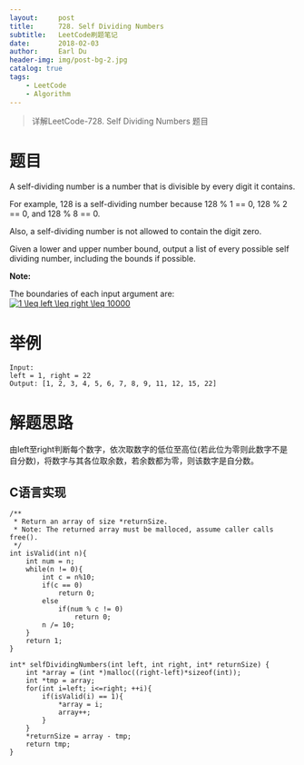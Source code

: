```yaml
---
layout:     post
title:      728. Self Dividing Numbers
subtitle:   LeetCode刷题笔记
date:       2018-02-03
author:     Earl Du
header-img: img/post-bg-2.jpg
catalog: true
tags:
    - LeetCode
    - Algorithm
---
```


>详解LeetCode-728. Self Dividing Numbers 题目

# 题目 #

A self-dividing number is a number that is divisible by every digit it contains.

For example, 128 is a self-dividing number because 128 % 1 == 0, 128 % 2 == 0, and 128 % 8 == 0.

Also, a self-dividing number is not allowed to contain the digit zero.

Given a lower and upper number bound, output a list of every possible self dividing number, including the bounds if possible.

**Note:**

The boundaries of each input argument are:
<a href="http://www.codecogs.com/eqnedit.php?latex=1&space;\leq&space;left&space;\leq&space;right&space;\leq&space;10000" target="_blank"><img src="http://latex.codecogs.com/gif.latex?1&space;\leq&space;left&space;\leq&space;right&space;\leq&space;10000" title="1 \leq left \leq right \leq 10000" /></a>

# 举例 #

	Input: 
	left = 1, right = 22
	Output: [1, 2, 3, 4, 5, 6, 7, 8, 9, 11, 12, 15, 22]

# 解题思路 #

由left至right判断每个数字，依次取数字的低位至高位(若此位为零则此数字不是自分数)，将数字与其各位取余数，若余数都为零，则该数字是自分数。

## C语言实现 ##

	/**
	 * Return an array of size *returnSize.
	 * Note: The returned array must be malloced, assume caller calls free().
	 */
	int isValid(int n){
	    int num = n;
	    while(n != 0){
	        int c = n%10;
	        if(c == 0)
	            return 0;
	        else
	            if(num % c != 0)
	                return 0;
	        n /= 10;
	    }
	    return 1;
	}
	
	int* selfDividingNumbers(int left, int right, int* returnSize) {
	    int *array = (int *)malloc((right-left)*sizeof(int));
	    int *tmp = array;
	    for(int i=left; i<=right; ++i){
	        if(isValid(i) == 1){
	            *array = i;
	            array++;
	        }
	    }
	    *returnSize = array - tmp;
	    return tmp;
	}